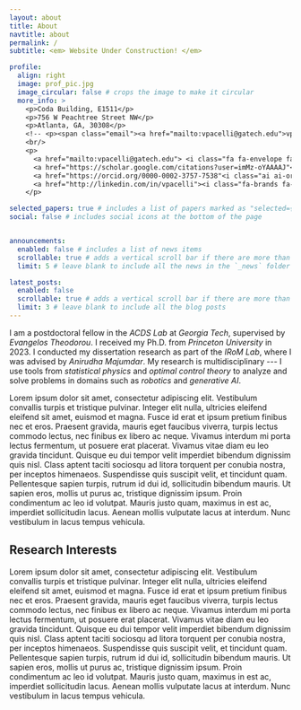 ```yaml
---
layout: about
title: About
navtitle: about
permalink: /
subtitle: <em> Website Under Construction! </em>

profile:
  align: right
  image: prof_pic.jpg
  image_circular: false # crops the image to make it circular
  more_info: >
    <p>Coda Building, E1511</p>
    <p>756 W Peachtree Street NW</p>
    <p>Atlanta, GA, 30308</p>
    <!-- <p><span class="email"><a href="mailto:vpacelli@gatech.edu">vpacelli@gatech.edu</a></span></p> -->
    <br/>
    <p>
      <a href="mailto:vpacelli@gatech.edu"> <i class="fa fa-envelope fa-2x icon-link"></i></a>
      <a href="https://scholar.google.com/citations?user=imMz-oYAAAAJ"<i class="ai ai-google-scholar ai-2x icon-link"></i></a>
      <a href="https://orcid.org/0000-0002-3757-7538"<i class="ai ai-orcid ai-2x icon-link"></i></a>
      <a href="http://linkedin.com/in/vpacelli"><i class="fa-brands fa-linkedin-in fa-2x icon-link"></i></a>
    </p>

selected_papers: true # includes a list of papers marked as "selected={true}"
social: false # includes social icons at the bottom of the page


announcements:
  enabled: false # includes a list of news items
  scrollable: true # adds a vertical scroll bar if there are more than 3 news items
  limit: 5 # leave blank to include all the news in the `_news` folder

latest_posts:
  enabled: false
  scrollable: true # adds a vertical scroll bar if there are more than 3 new posts items
  limit: 3 # leave blank to include all the blog posts
---
```


I am a postdoctoral fellow in the *ACDS Lab* at *Georgia Tech*, supervised by *Evangelos Theodorou*. I received my Ph.D. from *Princeton University* in 2023. I conducted my dissertation research as part of the *IRoM Lab*, where I was advised by *Anirudha Majumdar*. My research is multidisciplinary --- I use tools from *statistical physics* and *optimal control theory* to analyze and solve problems in domains such as *robotics* and *generative AI*.

Lorem ipsum dolor sit amet, consectetur adipiscing elit. Vestibulum convallis turpis et tristique pulvinar. Integer elit nulla, ultricies eleifend eleifend sit amet, euismod et magna. Fusce id erat et ipsum pretium finibus nec et eros. Praesent gravida, mauris eget faucibus viverra, turpis lectus commodo lectus, nec finibus ex libero ac neque. Vivamus interdum mi porta lectus fermentum, ut posuere erat placerat. Vivamus vitae diam eu leo gravida tincidunt. Quisque eu dui tempor velit imperdiet bibendum dignissim quis nisl. Class aptent taciti sociosqu ad litora torquent per conubia nostra, per inceptos himenaeos. Suspendisse quis suscipit velit, et tincidunt quam. Pellentesque sapien turpis, rutrum id dui id, sollicitudin bibendum mauris. Ut sapien eros, mollis ut purus ac, tristique dignissim ipsum. Proin condimentum ac leo id volutpat. Mauris justo quam, maximus in est ac, imperdiet sollicitudin lacus. Aenean mollis vulputate lacus at interdum. Nunc vestibulum in lacus tempus vehicula.

<!--
Currently, I am working to  involves quantifying and improving the generalization capabilities of AI models, such as *diffusion models* and *deep unfolded algorithms*, using principles from stochastic optimal control.

My work focused on a theoretical and empirical analysis that positively answers two fundamental questions in robotics:

1. Given a robot and its sensing suite, can we *estimate the best performance* the robot can achieve on a given task? That is, is there a *fundamental limit* to how well this robot can complete a task?
2. What is the least amount of information a robot needs to complete a task? Humans achive high levels of performance while only monitor a small number of *task-relevant variables*. Can we synthesize similar control policies for robots that only rely on task-relevant information? Moreover, do these policies exhibit the same benefits observed in humans: do they avoid overfitting to irrelevant sensor information and are they computationally more efficient in some manner?

 -->

## Research Interests

Lorem ipsum dolor sit amet, consectetur adipiscing elit. Vestibulum convallis turpis et tristique pulvinar. Integer elit nulla, ultricies eleifend eleifend sit amet, euismod et magna. Fusce id erat et ipsum pretium finibus nec et eros. Praesent gravida, mauris eget faucibus viverra, turpis lectus commodo lectus, nec finibus ex libero ac neque. Vivamus interdum mi porta lectus fermentum, ut posuere erat placerat. Vivamus vitae diam eu leo gravida tincidunt. Quisque eu dui tempor velit imperdiet bibendum dignissim quis nisl. Class aptent taciti sociosqu ad litora torquent per conubia nostra, per inceptos himenaeos. Suspendisse quis suscipit velit, et tincidunt quam. Pellentesque sapien turpis, rutrum id dui id, sollicitudin bibendum mauris. Ut sapien eros, mollis ut purus ac, tristique dignissim ipsum. Proin condimentum ac leo id volutpat. Mauris justo quam, maximus in est ac, imperdiet sollicitudin lacus. Aenean mollis vulputate lacus at interdum. Nunc vestibulum in lacus tempus vehicula.

<!--
Write your biography here. Tell the world about yourself. Link to your favorite [subreddit](http://reddit.com). You can put a picture in, too. The code is already in, just name your picture `prof_pic.jpg` and put it in the `img/` folder.

Put your address / P.O. box / other info right below your picture. You can also disable any of these elements by editing `profile` property of the YAML header of your `_pages/about.md`. Edit `_bibliography/papers.bib` and Jekyll will render your [publications page](/al-folio/publications/) automatically.

Link to your social media connections, too. This theme is set up to use [Font Awesome icons](https://fontawesome.com/) and [Academicons](https://jpswalsh.github.io/academicons/), like the ones below. Add your Facebook, Twitter, LinkedIn, Google Scholar, or just disable all of them.
-->